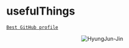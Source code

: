 # usefulThings


[`Best GitHub profile`](https://github.com/abhisheknaiidu/awesome-github-profile-readme)


<p align="center"> <img src="https://github-readme-stats.vercel.app/api?username=hyungjun-jin&show_icons=true&theme=gotham" alt="HyungJun-Jin" />
